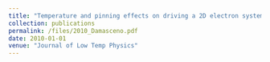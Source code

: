 ```yaml
---
title: "Temperature and pinning effects on driving a 2D electron system on a helium film: A numerical study"
collection: publications
permalink: /files/2010_Damasceno.pdf
date: 2010-01-01
venue: "Journal of Low Temp Physics"
---
```

